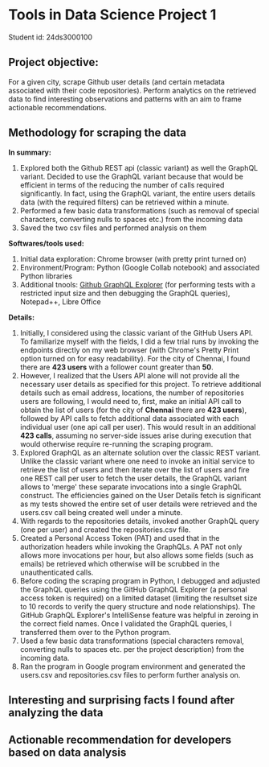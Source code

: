 # Tools in Data Science Project 1
Student id: 24ds3000100

## Project objective:
For a given city, scrape Github user details (and certain metadata associated with their code repositories). Perform analytics on the retrieved data to find interesting observations and patterns with an aim to frame actionable recommendations.

## Methodology for scraping the data
**In summary:**
1. Explored both the Github REST api (classic variant) as well the GraphQL variant. Decided to use the GraphQL variant because that would be efficient in terms of the reducing the number of calls required significantly.  In fact, using the GraphQL variant, the entire users details data (with the required filters) can be retrieved within a minute.
2. Performed a few basic data transformations (such as removal of special characters, converting nulls to spaces etc.) from the incoming data
3. Saved the two csv files and performed analysis on them

**Softwares/tools used:**
1. Initial data exploration: Chrome browser (with pretty print turned on)
2. Environment/Program: Python (Google Collab notebook) and associated Python libraries
3. Additional tnools: [Github GraphQL Explorer](https://docs.github.com/en/graphql/overview/explorer) (for performing tests with a restricted input size and then debugging the GraphQL queries), Notepad++, Libre Office

**Details:**
1. Initially, I considered using the classic variant of the GitHub Users API. To familiarize myself with the fields, I did a few trial runs by invoking the endpoints directly on my web browser (with Chrome's Pretty Print option turned on for easy readability). For the city of Chennai, I found there are **423 users** with a follower count greater than **50**.  
2. However, I realized that the Users API alone will not provide all the necessary user details as specified for this project. To retrieve additional details such as email address, locations, the number of repositories users are following, I would need to, first, make an initial API call to obtain the list of users (for the city of **Chennai** there are **423 users**), followed by API calls to fetch additional data associated with each individual user (one api call per user). This would result in an additional **423 calls**, assuming no server-side issues arise during execution that would otherwise require re-running the scraping program.
3. Explored GraphQL as an alternate solution over the classic REST variant. Unlike the classic variant where one need to invoke an initial service to retrieve the list of users and then iterate over the list of users and fire one REST call per user to fetch the user details, the GraphQL variant allows to 'merge' these separate invocations into a single GraphQL construct. The efficiencies gained on the User Details fetch is significant as my tests showed the entire set of user details were retrieved and the users.csv call being created well under a minute.
4. With regards to the repositories details, invoked another GraphQL query (one per user) and created the repositories.csv file.
5. Created a Personal Access Token (PAT) and used that in the authorization headers while invoking the GraphQLs. A PAT not only allows more invocations per hour, but also allows some fields (such as emails) be retrieved which otherwise will be scrubbed in the unauthenticated calls.
6. Before coding the scraping program in Python, I debugged and adjusted the GraphQL queries using the GitHub GraphQL Explorer (a personal access token is required) on a limited dataset (limiting the resultset size to 10 records to verify the query structure and node relationships). The GitHub GraphQL Explorer's IntelliSense feature was helpful in zeroing in the correct field names. Once I validated the GraphQL queries, I transferred them over to the Python program.
7. Used a few basic data transformations (special characters removal, converting nulls to spaces etc. per the project description) from the incoming data.
8. Ran the program in Google program environment and generated the users.csv and repositories.csv files to perform further analysis on.

## Interesting and surprising facts I found after analyzing the data


## Actionable recommendation for developers based on data analysis

